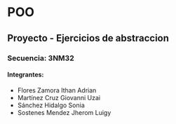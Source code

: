 # POO

## Proyecto - Ejercicios de abstraccion 

### Secuencia: 3NM32

#### Integrantes: 

- Flores Zamora Ithan Adrian 
- Martínez Cruz Giovanni Uzai 
- Sánchez Hidalgo Sonia 
- Sostenes Mendez Jherom Luigy 